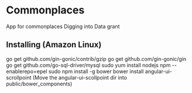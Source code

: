 # Commonplaces
App for commonplaces Digging into Data grant

## Installing (Amazon Linux)


go get github.com/gin-gonic/contrib/gzip
go get github.com/gin-gonic/gin
go get github.com/go-sql-driver/mysql
sudo yum install nodejs npm --enablerepo=epel
sudo npm install -g bower
bower install angular-ui-scrollpoint
(Move the angular-ui-scollpoint dir into public/bower_components)
